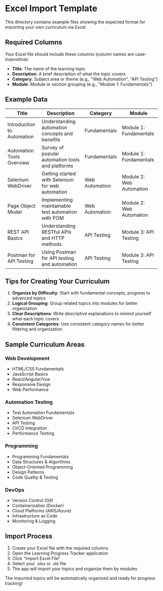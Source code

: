 # Excel Import Template

This directory contains example files showing the expected format for importing your own curriculum via Excel.

## Required Columns

Your Excel file should include these columns (column names are case-insensitive):

- **Title**: The name of the learning topic
- **Description**: A brief description of what the topic covers
- **Category**: Subject area or theme (e.g., "Web Automation", "API Testing")
- **Module**: Module or section grouping (e.g., "Module 1: Fundamentals")

## Example Data

| Title | Description | Category | Module |
|-------|-------------|----------|--------|
| Introduction to Automation | Understanding automation concepts and benefits | Fundamentals | Module 1: Fundamentals |
| Automation Tools Overview | Survey of popular automation tools and platforms | Fundamentals | Module 1: Fundamentals |
| Selenium WebDriver | Getting started with Selenium for web automation | Web Automation | Module 2: Web Automation |
| Page Object Model | Implementing maintainable test automation with POM | Web Automation | Module 2: Web Automation |
| REST API Basics | Understanding RESTful APIs and HTTP methods | API Testing | Module 3: API Testing |
| Postman for API Testing | Using Postman for API testing and automation | API Testing | Module 3: API Testing |

## Tips for Creating Your Curriculum

1. **Organize by Difficulty**: Start with fundamental concepts, progress to advanced topics
2. **Logical Grouping**: Group related topics into modules for better organization
3. **Clear Descriptions**: Write descriptive explanations to remind yourself what each topic covers
4. **Consistent Categories**: Use consistent category names for better filtering and organization

## Sample Curriculum Areas

### Web Development
- HTML/CSS Fundamentals
- JavaScript Basics
- React/Angular/Vue
- Responsive Design
- Web Performance

### Automation Testing
- Test Automation Fundamentals
- Selenium WebDriver
- API Testing
- CI/CD Integration
- Performance Testing

### Programming
- Programming Fundamentals
- Data Structures & Algorithms
- Object-Oriented Programming
- Design Patterns
- Code Quality & Testing

### DevOps
- Version Control (Git)
- Containerization (Docker)
- Cloud Platforms (AWS/Azure)
- Infrastructure as Code
- Monitoring & Logging

## Import Process

1. Create your Excel file with the required columns
2. Open the Learning Progress Tracker application
3. Click "Import Excel File"
4. Select your .xlsx or .xls file
5. The app will import your topics and organize them by modules

The imported topics will be automatically organized and ready for progress tracking!
